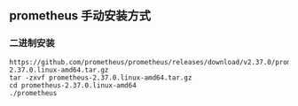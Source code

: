 ## prometheus 手动安装方式

### 二进制安装
```
https://github.com/prometheus/prometheus/releases/download/v2.37.0/prometheus-2.37.0.linux-amd64.tar.gz
tar -zxvf prometheus-2.37.0.linux-amd64.tar.gz
cd prometheus-2.37.0.linux-amd64
./prometheus
```






